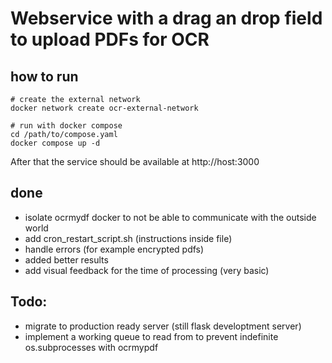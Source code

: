 # Webservice with a drag an drop field to upload PDFs for OCR
## how to run
```
# create the external network
docker network create ocr-external-network

# run with docker compose
cd /path/to/compose.yaml
docker compose up -d
```

After that the service should be available at http://host:3000


## done
- isolate ocrmydf docker to not be able to communicate with the outside world
- add cron_restart_script.sh (instructions inside file)
- handle errors (for example encrypted pdfs)
- added better results
- add visual feedback for the time of processing (very basic)

## Todo:
- migrate to production ready server (still flask developtment server)
- implement a working queue to read from to prevent indefinite os.subprocesses with ocrmypdf